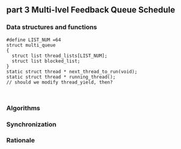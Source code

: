 ## part 3 Multi-lvel Feedback Queue Schedule

### Data structures and functions
```
#define LIST_NUM =64
struct multi_queue
{
  struct list thread_lists[LIST_NUM];
  struct list blocked_list;
}
static struct thread * next_thread_to_run(void);
static struct thread * running_thread();
// should we modify thread_yield, then?

 
```
### Algorithms

### Synchronization

### Rationale
